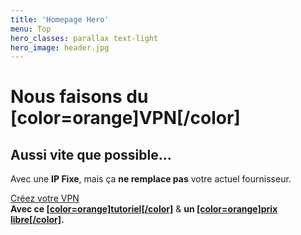 ```yaml
---
title: 'Homepage Hero'
menu: Top
hero_classes: parallax text-light
hero_image: header.jpg
---
```


# Nous faisons du [color=orange]VPN[/color]
## Aussi vite que possible…

Avec une **IP Fixe**, mais ça **ne remplace pas** votre actuel fournisseur.

[Créez votre VPN](https://api.neutrinet.be/?classes=btn,btn-error,btn-lg)<br />
**Avec ce [[color=orange]tutoriel[/color]](https://wiki.neutrinet.be/vpn/commander)** &  **un [[color=orange]prix libre[/color]](https://wiki.neutrinet.be/contact#banque).**

